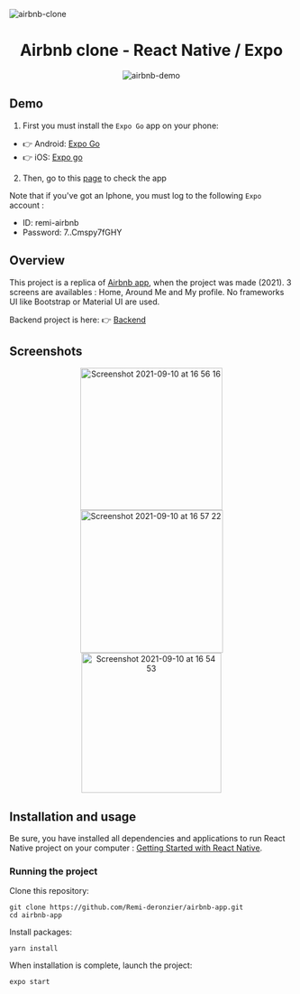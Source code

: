 ![airbnb-clone](https://user-images.githubusercontent.com/49198371/132860312-ae26b1db-862e-453c-82c8-d4af6b2dad10.png)

<h1 align="center">Airbnb clone - React Native / Expo</h1>
<p align="center">
  <img src="https://user-images.githubusercontent.com/49198371/132868632-758af223-5fca-4ade-87c1-9b25b6f0fa31.gif" alt="airbnb-demo"/>
</p>

## Demo
1. First you must install the `Expo Go` app on your phone:
* 👉 Android: [Expo Go](https://play.google.com/store/apps/details?id=host.exp.exponent)
* 👉 iOS: [Expo go](https://apps.apple.com/fr/app/expo-go/id982107779)
2. Then, go to this [page](https://expo.dev/@remi-airbnb/airbnb-remi) to check the app

Note that if you've got an Iphone, you must log to the following `Expo` account : 
* ID: remi-airbnb
* Password: $7.$.Cmspy7fGHY


## Overview
This project is a replica of [Airbnb app](https://apps.apple.com/us/app/airbnb/id401626263), when the project was made (2021). 3 screens are availables : Home, Around Me and My profile. No frameworks UI like Bootstrap or Material UI are used.

Backend project is here: 👉 [Backend](https://github.com/Remi-deronzier/airbnb-api)

## Screenshots
<p align="center">
    <img width="252" alt="Screenshot 2021-09-10 at 16 56 16" src="https://user-images.githubusercontent.com/49198371/132874101-044f146e-b436-4fe8-98f8-e79870b08744.png">
    <img width="253" alt="Screenshot 2021-09-10 at 16 57 22" src="https://user-images.githubusercontent.com/49198371/132874127-fac64361-f9ba-48c4-bf79-67390529805d.png">
    <img width="248" alt="Screenshot 2021-09-10 at 16 54 53" src="https://user-images.githubusercontent.com/49198371/132873764-b94fe642-1116-49eb-b4c8-2cb3e8bc203f.png">
</p>

## Installation and usage
Be sure, you have installed all dependencies and applications to run React Native project on your computer : [Getting Started with React Native](https://reactnative.dev/docs/getting-started).

### Running the project
Clone this repository:
```
git clone https://github.com/Remi-deronzier/airbnb-app.git
cd airbnb-app
```

Install packages:
```
yarn install
```

When installation is complete, launch the project:
```
expo start
```

